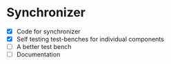 # Synchronizer

- [x] Code for synchronizer
- [x] Self testing test-benches for individual components
- [ ]  A better test bench
- [ ]  Documentation